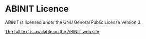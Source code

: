 # ABINIT Licence

ABINIT is licensed under the GNU General Public License Version 3.

[The full text is available on the ABINIT web site](https://docs.abinit.org/about/license/).
